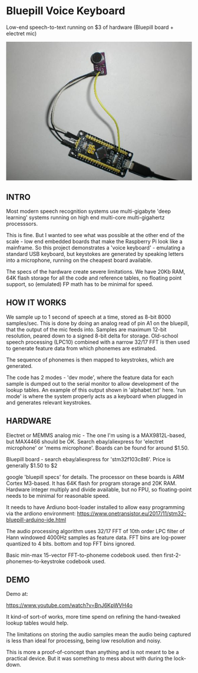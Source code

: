 # Bluepill Voice Keyboard
Low-end speech-to-text running on $3 of hardware (Bluepill board + electret mic)

![picture](https://raw.githubusercontent.com/briansm-github/bluepill_voice_keyboard/master/bluepill_voice_keyboard.jpg)

## INTRO
Most modern speech recognition systems use multi-gigabyte 'deep learning'
systems running on high end multi-core multi-gigahertz processsors. 

This is fine. But I wanted to see what was possible at the other end of the
scale - low end embedded boards that make the Raspberry Pi look like 
a mainframe. So this project demonstrates a 'voice keyboard' - emulating a
standard USB keyboard, but keystokes are generated by speaking letters into 
a microphone, running on the cheapest board available.

The specs of the hardware create severe limitations. We have 20Kb RAM, 64K 
flash storage for all the code and reference tables, no floating point support, so (emulated)  FP math has to be minimal for speed.

## HOW IT WORKS
We sample up to 1 second of speech at a time, stored as 8-bit 8000 samples/sec.
This is done by doing an analog read of pin A1 on the bluepill, that the
output of the mic feeds into. Samples are maximum 12-bit resolution,
peared down to a signed 8-bit delta for storage.
Old-school speech processing (LPC10) combined with a narrow 32/17 FFT
is then used to generate feature data from which phonemes are estimated.

The sequence of phonemes is then mapped to keystrokes, which are generated.

The code has 2 modes - 'dev mode', where the feature data for each sample
is dumped out to the serial monitor to allow development of the 
lookup tables. An example of this output shown in 'alphabet.txt' here.
'run mode' is where the system properly acts as a keyboard when plugged in
and generates relevant keystrokes.

## HARDWARE

Electret or MEMMS analog mic - The one I'm using is a MAX9812L-based, but MAX4466 should be OK.
Search ebay/aliexpress for 'electret microphone' or 'mems microphone'.
Boards can be found for around $1.50.

Bluepill board - search ebay/aliexpress for 'stm32f103c8t6'.
Price is generally $1.50 to $2

google 'bluepill specs' for details.
The processor on these boards is ARM Cortex M3-based. It  has 64K flash for
program storage and 20K RAM. Hardware integer multiply and divide available,
but no FPU, so floating-point needs to be minimal for reasonable speed.

It needs to have Ardiuno boot-loader installed to allow easy programming via
the ardiono environment:
https://www.onetransistor.eu/2017/11/stm32-bluepill-arduino-ide.html


The audio processing algorithm uses 32/17 FFT of  10th order LPC filter
of Hann windowed 4000Hz samples as feature data.
FFT bins are log-power quantized to 4 bits. bottom and top FFT bins ignored.

Basic  min-max 15-vector FFT-to-phoneme codebook used.
then first-2-phonemes-to-keystroke codebook used.

## DEMO

Demo at:

https://www.youtube.com/watch?v=BnJ6KpWVH4o

It kind-of sort-of works, more time spend on refining the hand-tweaked 
lookup tables would help.

The limitations on storing the audio samples mean the audio being captured is
less than ideal for processing, being low resolution and noisy.

This is more a proof-of-concept than anything and
is not meant to be a practical device. But it was something to mess about
with during the lock-down.
